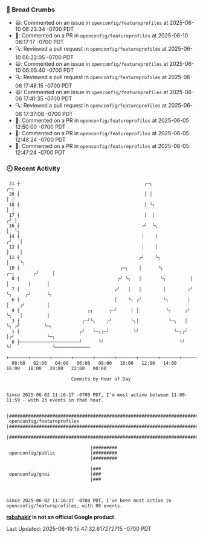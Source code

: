 ### 🍞 Bread Crumbs

 * 😃: Commented on an issue in `openconfig/featureprofiles` at 2025-06-10 06:23:34 -0700 PDT
 * 💬: Commented on a PR in  `openconfig/featureprofiles` at 2025-06-10 06:17:17 -0700 PDT
 * 🔍: Reviewed a pull request in  `openconfig/featureprofiles` at 2025-06-10 06:22:05 -0700 PDT
 * 😃: Commented on an issue in `openconfig/featureprofiles` at 2025-06-10 06:05:40 -0700 PDT
 * 🔍: Reviewed a pull request in  `openconfig/featureprofiles` at 2025-06-06 17:48:15 -0700 PDT
 * 😃: Commented on an issue in `openconfig/featureprofiles` at 2025-06-06 17:41:35 -0700 PDT
 * 🔍: Reviewed a pull request in  `openconfig/featureprofiles` at 2025-06-06 17:37:06 -0700 PDT
 * 💬: Commented on a PR in  `openconfig/featureprofiles` at 2025-06-05 12:50:00 -0700 PDT
 * 💬: Commented on a PR in  `openconfig/featureprofiles` at 2025-06-05 12:48:24 -0700 PDT
 * 💬: Commented on a PR in  `openconfig/featureprofiles` at 2025-06-05 12:47:24 -0700 PDT

### 🕘 Recent Activity
```
 21 ┼                                              ╭─╮                           ╭─╮
 20 ┤                                              │ │                           │ │
 18 ┤                                              │ ╰╮                          │ │
 17 ┤                                              │  │                         ╭╯ │
 16 ┤                                             ╭╯  ╰╮                        │  ╰╮
 14 ┤                                             │    │                       ╭╯   │
 13 ┤                                             │    │                       │    │
 11 ┤                                            ╭╯    ╰╮                      │    ╰╮
 10 ┤                                     ╭─╮    │      ╰╮          ╭─╮       ╭╯     │
  8 ┤                                    ╭╯ ╰╮   │       ╰╮         │ │       │      │
  7 ┤                                   ╭╯   │   │        │        ╭╯ ╰╮     ╭╯      ╰╮
  6 ┤                                   │    ╰╮ ╭╯        ╰╮       │   │    ╭╯        │
  4 ┤                         ╭╮      ╭─╯     │ │          ╰╮     ╭╯   ╰╮   │         │
  3 ┤                       ╭─╯╰╮    ╭╯       ╰╮│           ╰─╮   │     ╰╮ ╭╯         ╰─╮
  1 ┤                      ╭╯   ╰─╮╭─╯         ╰╯             ╰─╮╭╯      │╭╯            ╰─╮
  0 ┼──────────────────────╯      ╰╯                            ╰╯       ╰╯               ╰─────────────
    +───────+───────+───────+───────+───────+───────+───────+───────+───────+───────+───────+───────+────
  00:00   02:00   04:00   06:00   08:00   10:00   12:00   14:00   16:00   18:00   20:00   22:00   00:00   

						Commits by Hour of Day


Since 2025-06-02 11:16:17 -0700 PDT, I'm most active between 11:00-11:59 - with 23 events in that hour.

```



```
                               |########################################################################################
 openconfig/featureprofiles    |########################################################################################
                               |########################################################################################

                               |#########
 openconfig/public             |#########
                               |#########

                               |###
 openconfig/gnoi               |###
                               |###



Since 2025-06-02 11:16:17 -0700 PDT, I've been most active in openconfig/featureprofiles, with 88 events.

```
**[robshakir](mailto:robjs@google.com) is not an official Google product.**  


Last Updated: 2025-06-10 15:47:32.617272715 -0700 PDT

